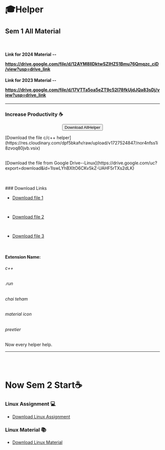 # 🎓Helper 

## Sem 1 All Material
&nbsp;

<h4>Link for 2024 Material -- 

https://drive.google.com/file/d/12AYM8IlDktwSZlHZ51Bmu76Qmqzc_ciD/view?usp=drive_link</h4>
<h4>Link for 2023 Material -- 

https://drive.google.com/file/d/17VTTa5oa5eZT9c52l78fkUjdJQa83sDj/view?usp=drive_link
</h4>

<hr/>

### Increase Productivity ☕

<p align="center">
  <a href="https://github.com/kashyapprajapat/MsuHelper-/raw/main/allvsextension.zip" download="msuextension.zip">
    <button>Download AllHelper</button>
  </a>
  <br/>
  <p>[Download the file c/c++ helper](https://res.cloudinary.com/dpf5bkafv/raw/upload/v1727524847/nor4nfss1i8zvoq80jvb.vsix)
  </p>
  <p>
    <br/>
  [Download the file from Google Drive--Linux](https://drive.google.com/uc?export=download&id=1lswLYhBXltO6CKv5kZ-UAHF5rTXs2dLK)
  <br/>
  </p>
  <br/>

  <br/>
  ### Download Links

- [Download file 1](https://res.cloudinary.com/dpf5bkafv/raw/upload/v1727524819/fpce8ekdh8c8ioomgxdn.vsix)

&nbsp;

- [Download file 2](https://res.cloudinary.com/dpf5bkafv/raw/upload/v1727524800/mokehvxq4tepgamvli2e.vsix)

&nbsp;

- [Download file 3](https://res.cloudinary.com/dpf5bkafv/raw/upload/v1727524754/p9tiot43zzeimaq8dgyl.vsix)

&nbsp;
  <br/>
  <h4>Extension Name:</h4>
  <h6>c++</h6>
  <h6>.run</h6>
  <h6>chai teham</h6>
  <h6>material icon</h6>
  <h6>preetier</h6>
  <h7>Now every helper help.</h7>

</p>


<hr>
&nbsp;
&nbsp;
&nbsp;
&nbsp;
<br/>
&nbsp;

<h1>Now Sem 2 Start☕</h1>


<h3>Linux Assignment 💻</h3>

- [Download Linux Assignment](https://res-console.cloudinary.com/dpf5bkafv/media_explorer_thumbnails/7f48f58fc737be38c016645bf02fcd6e/download)



<h3>Linux Material 📚</h3>

- [Download Linux Material](https://res-console.cloudinary.com/dpf5bkafv/media_explorer_thumbnails/b2f383278471eedcf682781ee4b8a864/download)
